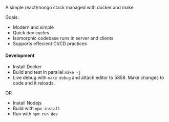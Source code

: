 
A simple react/mongo stack managed with docker and make.

Goals:
* Modern and simple
* Quick dev cycles
* Isomorphic codebase runs in server and clients
* Supports effecient CI/CD practices

#### Development

* Install Docker
* Build and test in parallel `make -j`
* Live debug with `make debug` and attach editor to 5858. Make changes to code and it reloads.

OR 

* Install Nodejs
* Build with `npm install`
* Run with `npm run dev`
